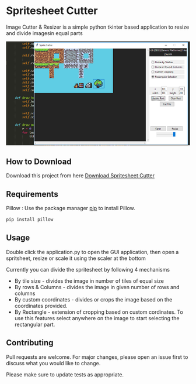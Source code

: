 # Spritesheet Cutter

Image Cutter & Resizer is a simple python tkinter based application to resize and divide imagesin equal parts

![Alt text](app.png?raw=true "Spritesheet Cutter")

## How to Download

Download this project from here [Download Spritesheet Cutter](https://downgit.github.io/#/home?url=https://github.com/pyGuru123/Python-Projects/tree/master/Image%20-%20CutterCropperResizer)

## Requirements

Pillow : Use the package manager [pip](https://pip.pypa.io/en/stable/) to install Pillow.

```bash
pip install pillow
```

## Usage

Double click the application.py to open the GUI application, then open a spritsheet, resize or scale it using the scaler at the bottom

Currently you can divide the spritesheet by following 4 mechanisms
* By tile size - divides the image in number of tiles of equal size
* By rows & Columns - divides the image in given number of rows and columns
* By custom coordinates - divides or crops the image based on the coordinates provided.
* By Rectangle - extension of cropping based on custom cordinates. To use this features select anywhere on the image to start selecting the rectangular part.

## Contributing
Pull requests are welcome. For major changes, please open an issue first to discuss what you would like to change.

Please make sure to update tests as appropriate.